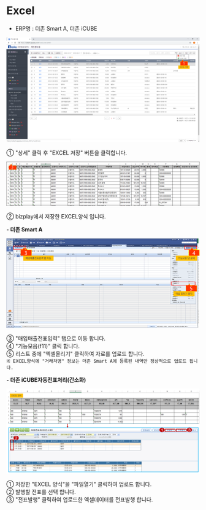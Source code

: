 # Excel

 - ERP명 : 더존 Smart A, 더존 iCUBE

![\[&#xADF8;&#xB9BC;1\] EXCEL &#xC800;&#xC7A5;](../../.gitbook/assets/image%20%28196%29.png)

  ① "상세" 클릭 후 "EXCEL 저장" 버튼을 클릭합니다.

![\[&#xADF8;&#xB9BC;2\] EXCEL &#xC591;&#xC2DD;](../../.gitbook/assets/image%20%28121%29.png)

  ② bizplay에서 저장한 EXCEL양식 입니다.

 **- 더존 Smart A**

![\[&#xADF8;&#xB9BC;3\] &#xB354;&#xC874; Smart A](../../.gitbook/assets/image%20%2866%29.png)

   ③ "매입매출전표입력" 탭으로 이동 합니다.  
   ④ "기능모음\(f11\)" 클릭 합니다.  
   ⑤ 리스트 중에 "엑셀올리기" 클릭하여 자료를 업로드 합니다.   
    `※ EXCEL양식에 "거래처명" 정보는 더존 Smart A에 등록된 내역만 정상적으로 업로드 됩니다.`

  
**- 더존 iCUBE자동전표처리\(간소화\)**  

![\[&#xADF8;&#xB9BC;4\] &#xB354;&#xC874; iCUBE](../../.gitbook/assets/image%20%28246%29.png)

   ① 저장한 "EXCEL 양식"을 "파일열기" 클릭하여 업로드 합니다.  
   ② 발행할 전표를 선택 합니다.  
   ③ "전표발행" 클릭하여 업로드한 엑셀데이터를 전표발행 합니다. 

